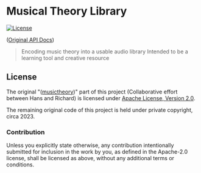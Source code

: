 # Musical Theory Library

[![License](https://img.shields.io/badge/License-Apache%202.0-blue.svg)](https://opensource.org/licenses/Apache-2.0)
<!---[![Build Status](https://travis-ci.org/huhlig/musictheory-rs.svg?branch=master)](https://travis-ci.org/huhlig/musictheory-rs) -->
<!---[![Coverage Status](https://coveralls.io/repos/github/huhlig/musictheory-rs/badge.svg?branch=master)](https://coveralls.io/github/huhlig/musictheory-rs?branch=master) -->

([Original API Docs])

> Encoding music theory into a usable audio library
> Intended to be a learning tool and creative resource

## License

The original "([musictheory])" part of this project (Collaborative effort between Hans and Richard) is licensed under [Apache License, Version 2.0](http://www.apache.org/licenses/LICENSE-2.0).

The remaining original code of this project is held under private copyright, circa 2023.

### Contribution

Unless you explicitly state otherwise, any contribution intentionally submitted for inclusion in the work by you, as 
defined in the Apache-2.0 license, shall be licensed as above, without any additional terms or conditions.

[Original API Docs]: https://huhlig.github.io/musictheory-rs/
[musictheory]: https://huhlig.github.io/musictheory-rs/
